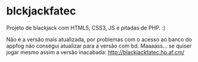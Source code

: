 blckjackfatec
=============

Projeto de blackjack com HTML5, CSS3, JS e pitadas de PHP. :)

Não é a versão mais atualizada, por problemas com o acesso ao banco do appfog não consegui atualizar para a versão com bd. Maaaass... se quiser jogar mesmo assim a versão inacabada: http://blackjackfatec.hp.af.cm/
